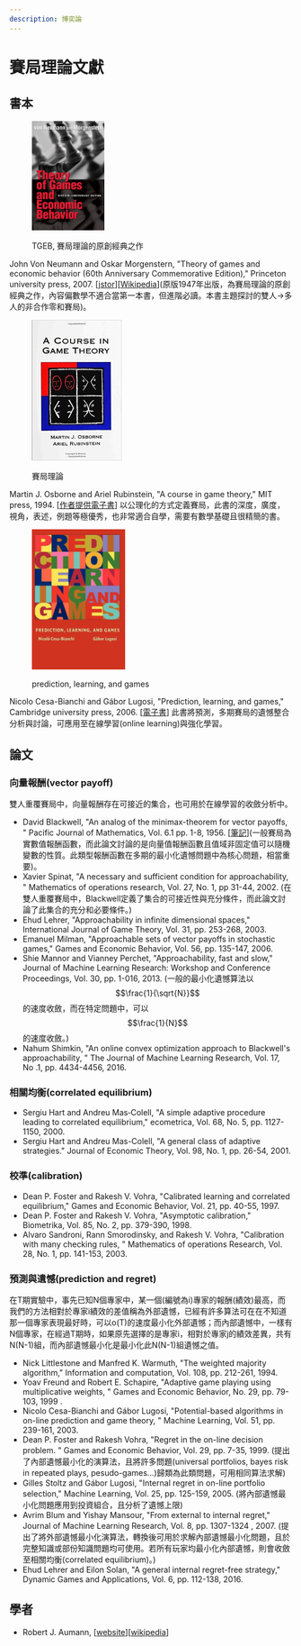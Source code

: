 ```yaml
---
description: 博奕論
---
```


# 賽局理論文獻

## 書本



<figure><img src="../.gitbook/assets/VNM-TGEB.jpg" alt="" width="129"><figcaption><p>TGEB, 賽局理論的原創經典之作</p></figcaption></figure>

John Von Neumann and Oskar Morgenstern,  "Theory of games and economic behavior (60th Anniversary Commemorative Edition)," Princeton university press, 2007. \[[jstor](https://www.jstor.org/stable/j.ctt1r2gkx)]\[[Wikipedia](https://en.wikipedia.org/wiki/Theory\_of\_Games\_and\_Economic\_Behavior)]\(原版1947年出版，為賽局理論的原創經典之作，內容偏數學不適合當第一本書，但進階必讀。本書主題探討的雙人->多人的非合作零和賽局)。



<figure><img src="../.gitbook/assets/A Course in Game Theory (1).jpg" alt="" width="160"><figcaption><p>賽局理論</p></figcaption></figure>

Martin J. Osborne and Ariel Rubinstein, "A course in game theory," MIT press, 1994. \[[作者提供電子書](https://arielrubinstein.tau.ac.il/books/GT.pdf)] 以公理化的方式定義賽局，此書的深度，廣度，視角，表述，例題等極優秀，也非常適合自學，需要有數學基礎且很精簡的書。



<figure><img src="../.gitbook/assets/prediction_learning_and_games.jpg" alt="" width="166"><figcaption><p>prediction, learning, and games</p></figcaption></figure>

Nicolo Cesa-Bianchi and Gábor Lugosi,  "Prediction, learning, and games," Cambridge university press, 2006. \[[電子書](https://ii.uni.wroc.pl/\~lukstafi/pmwiki/uploads/AGT/Prediction\_Learning\_and\_Games.pdf)] 此書將預測，多期賽局的遺憾整合分析與討論，可應用至在線學習(online learning)與強化學習。

## 論文

### 向量報酬(vector payoff)

雙人重覆賽局中，向量報酬存在可接近的集合，也可用於在線學習的收斂分析中。

* David Blackwell, "An analog of the minimax-theorem for vector payoffs, " Pacific Journal of Mathematics, Vol. 6.1 pp. 1-8, 1956. \[[筆記](blackwells-approachability-theorem.md)]\(一般賽局為實數值報酬函數，而此論文討論的是向量值報酬函數且值域非固定值可以隨機變數的性質。此類型報酬函數在多期的最小化遺憾問題中為核心問題，相當重要)。
* Xavier Spinat, "A necessary and sufficient condition for approachability, " Mathematics of operations research, Vol. 27, No. 1, pp 31-44, 2002. (在雙人重覆賽局中，Blackwell定義了集合的可接近性與充分條件，而此論文討論了此集合的充分和必要條件。)
* Ehud Lehrer, "Approachability in infinite dimensional spaces," International Journal of Game Theory,  Vol. 31, pp. 253-268,  2003.
* Emanuel Milman, "Approachable sets of vector payoffs in stochastic games," Games and Economic Behavior,  Vol. 56, pp. 135-147, 2006.
* Shie Mannor and Vianney Perchet, "Approachability, fast and slow," Journal of Machine Learning Research: Workshop and Conference Proceedings,  Vol. 30, pp. 1-016,  2013. (一般的最小化遺憾算法以$$\frac{1}{\sqrt{N}}$$的速度收斂，而在特定問題中，可以$$\frac{1}{N}$$的速度收斂。)
* Nahum Shimkin, "An online convex optimization approach to Blackwell's approachability, " The Journal of Machine Learning Research,  Vol.  17, No .1, pp. 4434-4456, 2016.

### 相關均衡(correlated equilibrium)

* Sergiu Hart and Andreu Mas‐Colell, "A simple adaptive procedure leading to correlated equilibrium," ecometrica,  Vol. 68, No. 5, pp. 1127-1150, 2000.
* Sergiu Hart and Andreu Mas-Colell,  "A general class of adaptive strategies." Journal of Economic Theory, Vol. 98, No. 1, pp. 26-54,  2001.&#x20;

### 校準(calibration)

* Dean P. Foster and Rakesh V. Vohra,  "Calibrated learning and correlated equilibrium," Games and Economic Behavior, Vol. 21, pp. 40-55,  1997.
* Dean P. Foster and Rakesh V. Vohra, "Asymptotic calibration," Biometrika,  Vol. 85, No. 2, pp. 379-390, 1998.
* Alvaro Sandroni, Rann Smorodinsky, and Rakesh V. Vohra, "Calibration with many checking rules, " Mathematics of operations Research,  Vol. 28, No. 1, pp. 141-153, 2003.

### 預測與遺憾(prediction and regret)

在T期實驗中，事先已知N個專家中，某一個(編號為i)專家的報酬(績效)最高，而我們的方法相對於專家i績效的差值稱為外部遺憾，已經有許多算法可在在不知道那一個專家表現最好時，可以o(T)的速度最小化外部遺憾；而內部遺憾中，一樣有N個專家，在經過T期時，如果原先選擇的是專家i，相對於專家j的績效差異，共有N(N-1)組，而內部遺憾最小化是最小化此N(N-1)組遺憾之值。

* Nick Littlestone  and Manfred K. Warmuth, "The weighted majority algorithm," Information and computation, Vol. 108, pp. 212-261,  1994.
* Yoav Freund  and Robert E. Schapire, "Adaptive game playing using multiplicative weights, " Games and Economic Behavior,  No. 29, pp. 79-103, 1999 .
* Nicolo Cesa-Bianchi and Gábor Lugosi, "Potential-based algorithms in on-line prediction and game theory, " Machine Learning,  Vol. 51, pp. 239-161, 2003.
* Dean P. Foster  and Rakesh Vohra, "Regret in the on-line decision problem. " Games and Economic Behavior, Vol. 29, pp. 7-35, 1999. (提出了內部遺憾最小化的演算法，且將許多問題(universal portfolios, bayes risk in repeated plays, pesudo-games...)歸類為此類問題，可用相同算法求解)
* Gilles Stoltz  and Gábor Lugosi, "Internal regret in on-line portfolio selection," Machine Learning, Vol. 25, pp. 125-159, 2005. (將內部遺憾最小化問題應用到投資組合，且分析了遺憾上限)
* Avrim Blum and Yishay Mansour, "From external to internal regret," Journal of Machine Learning Research, Vol. 8, pp. 1307-1324 , 2007. (提出了將外部遺憾最小化演算法，轉換後可用於求解內部遺憾最小化問題，且於完整知識或部份知識問題均可使用。若所有玩家均最小化內部遺憾，則會收斂至相關均衡(correlated equilibrium)。)
* Ehud Lehrer and Eilon Solan, "A general internal regret-free strategy," Dynamic Games and Applications, Vol. 6, pp. 112-138, 2016.

## 學者

* Robert J. Aumann, \[[website](http://www.ma.huji.ac.il/\~raumann/)]\[[wikipedia](https://en.wikipedia.org/wiki/Robert\_Aumann)]
